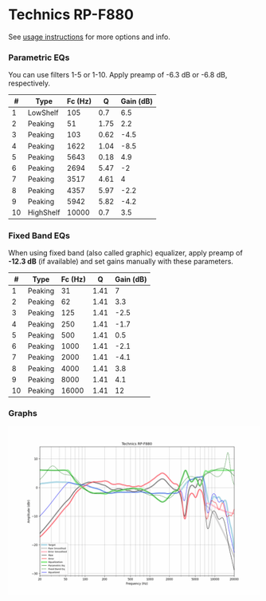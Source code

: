 # Technics RP-F880
See [usage instructions](https://github.com/jaakkopasanen/AutoEq#usage) for more options and info.

### Parametric EQs
You can use filters 1-5 or 1-10. Apply preamp of -6.3 dB or -6.8 dB, respectively.

|   # | Type      |   Fc (Hz) |    Q |   Gain (dB) |
|-----|-----------|-----------|------|-------------|
|   1 | LowShelf  |       105 | 0.7  |         6.5 |
|   2 | Peaking   |        51 | 1.75 |         2.2 |
|   3 | Peaking   |       103 | 0.62 |        -4.5 |
|   4 | Peaking   |      1622 | 1.04 |        -8.5 |
|   5 | Peaking   |      5643 | 0.18 |         4.9 |
|   6 | Peaking   |      2694 | 5.47 |        -2   |
|   7 | Peaking   |      3517 | 4.61 |         4   |
|   8 | Peaking   |      4357 | 5.97 |        -2.2 |
|   9 | Peaking   |      5942 | 5.82 |        -4.2 |
|  10 | HighShelf |     10000 | 0.7  |         3.5 |

### Fixed Band EQs
When using fixed band (also called graphic) equalizer, apply preamp of **-12.3 dB** (if available) and set gains manually with these parameters.

|   # | Type    |   Fc (Hz) |    Q |   Gain (dB) |
|-----|---------|-----------|------|-------------|
|   1 | Peaking |        31 | 1.41 |         7   |
|   2 | Peaking |        62 | 1.41 |         3.3 |
|   3 | Peaking |       125 | 1.41 |        -2.5 |
|   4 | Peaking |       250 | 1.41 |        -1.7 |
|   5 | Peaking |       500 | 1.41 |         0.5 |
|   6 | Peaking |      1000 | 1.41 |        -2.1 |
|   7 | Peaking |      2000 | 1.41 |        -4.1 |
|   8 | Peaking |      4000 | 1.41 |         3.8 |
|   9 | Peaking |      8000 | 1.41 |         4.1 |
|  10 | Peaking |     16000 | 1.41 |        12   |

### Graphs
![](./Technics%20RP-F880.png)
